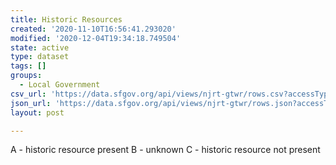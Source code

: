 ```yaml
---
title: Historic Resources
created: '2020-11-10T16:56:41.293020'
modified: '2020-12-04T19:34:18.749504'
state: active
type: dataset
tags: []
groups:
  - Local Government
csv_url: 'https://data.sfgov.org/api/views/njrt-gtwr/rows.csv?accessType=DOWNLOAD'
json_url: 'https://data.sfgov.org/api/views/njrt-gtwr/rows.json?accessType=DOWNLOAD'
layout: post

---
```

A - historic resource present
B - unknown
C - historic resource not present

